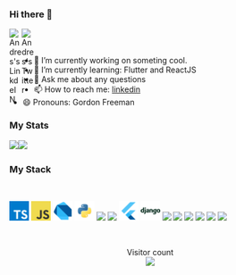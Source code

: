 ### Hi there 👋

<a href="https://www.linkedin.com/in/andr%C3%A9s-velasco-210303135/">
  <img align="left" alt="Andres's LinkdeIN" width="22px" src="https://cdn.jsdelivr.net/npm/simple-icons@v3/icons/linkedin.svg" />
</a>
<a href="https://twitter.com/Andres33033134">
  <img align="left" alt="Andres's Twitter" width="22px" src="https://cdn.jsdelivr.net/npm/simple-icons@v3/icons/twitter.svg" />
</a>

<br><br>



- 🔭 I’m currently working on someting cool.
- 🌱 I’m currently learning: Flutter and ReactJS
- 💬 Ask me about any questions
- 📫 How to reach me: [linkedin](https://www.linkedin.com/in/andr%C3%A9s-velasco-210303135/)
- 😄 Pronouns: Gordon Freeman

### My Stats

<img align="" height='170px' src="https://github-readme-stats.vercel.app/api?username=velascoandres&theme=highcontrast&show_icons=true&count_private=true" /><img align="" height='170px' src="https://github-readme-stats.vercel.app/api/top-langs/?username=velascoandres&layout=compact" />


### My Stack
<br>

<code><img height="35rem" src="https://raw.githubusercontent.com/github/explore/80688e429a7d4ef2fca1e82350fe8e3517d3494d/topics/typescript/typescript.png"></code>
<code><img height="35rem" src="https://raw.githubusercontent.com/github/explore/80688e429a7d4ef2fca1e82350fe8e3517d3494d/topics/javascript/javascript.png"></code>
<code><img height="35rem" src="https://raw.githubusercontent.com/github/explore/80688e429a7d4ef2fca1e82350fe8e3517d3494d/topics/dart/dart.png"></code>
<code><img height="35rem" src="https://raw.githubusercontent.com/github/explore/80688e429a7d4ef2fca1e82350fe8e3517d3494d/topics/python/python.png"></code>
<code><img height="35rem" src="https://user-images.githubusercontent.com/12194462/112698521-d7473880-8e57-11eb-80d8-9354050e3d1e.png" /></code>
<code><img height="35rem" src="https://user-images.githubusercontent.com/12194462/112699156-348fb980-8e59-11eb-8dc1-84af7a9611e2.png"></code>
<code><img height="35rem" src="https://raw.githubusercontent.com/github/explore/80688e429a7d4ef2fca1e82350fe8e3517d3494d/topics/flutter/flutter.png"></code>
<code><img height="35rem" src="https://raw.githubusercontent.com/github/explore/80688e429a7d4ef2fca1e82350fe8e3517d3494d/topics/django/django.png"></code>
<code><img height="35rem" src="https://user-images.githubusercontent.com/12194462/112698868-a4ea0b00-8e58-11eb-8c0a-0f978eefbe54.png"></code>
<code><img height="35rem" src="https://user-images.githubusercontent.com/12194462/112698973-de227b00-8e58-11eb-9f0a-8cb0b63772d1.png"></code>
<code><img height="35rem" src="https://user-images.githubusercontent.com/12194462/112699247-67d24880-8e59-11eb-932f-78091bb22267.png"></code>
<code><img height="35rem" src="https://user-images.githubusercontent.com/12194462/112699306-8afcf800-8e59-11eb-9c78-5c553f1ac100.png"></code>
<code><img height="35rem" src="https://user-images.githubusercontent.com/12194462/112699320-94866000-8e59-11eb-8797-ba75bab7f724.png"></code>
<code><img height="35rem" src="https://user-images.githubusercontent.com/12194462/112699370-ab2cb700-8e59-11eb-87ef-96df9af0deff.png"></code>









<br />

<p align="center"> 
  Visitor count<br>
  <img src="https://profile-counter.glitch.me/velascoandres/count.svg" />
</p>
